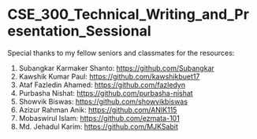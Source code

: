 # CSE_300_Technical_Writing_and_Presentation_Sessional

Special thanks to my fellow seniors and classmates for the
resources:

1. Subangkar Karmaker Shanto: https://github.com/Subangkar
2. Kawshik Kumar Paul: https://github.com/kawshikbuet17
3. Ataf Fazledin Ahamed: https://github.com/fazledyn
4. Purbasha Nishat: https://github.com/purbasha-nishat
5. Showvik Biswas: https://github.com/showvikbiswas
6. Azizur Rahman Anik: https://github.com/ANIK115
7. Mobaswirul Islam: https://github.com/ezmata-101
8. Md. Jehadul Karim: https://github.com/MJKSabit